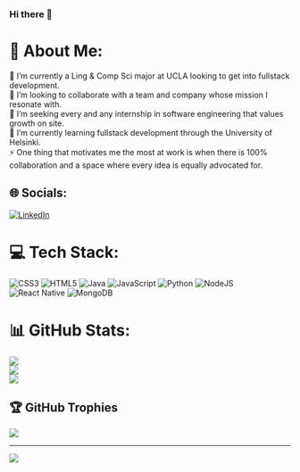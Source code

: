 ### Hi there 👋


# 💫 About Me:
🔭 I’m currently a Ling & Comp Sci major at UCLA looking to get into fullstack development.<br>👯 I’m looking to collaborate with a team and company whose mission I resonate with.<br>🤝 I’m seeking every and any internship in software engineering that values growth on site.<br>🌱 I’m currently learning fullstack development through the University of Helsinki.<br>⚡ One thing that motivates me the most at work is when there is 100% collaboration and a space where every idea is equally advocated for.


## 🌐 Socials:
[![LinkedIn](https://img.shields.io/badge/LinkedIn-%230077B5.svg?logo=linkedin&logoColor=white)](https://linkedin.com/in/www.linkedin.com/in/philip-kim-593002252) 

# 💻 Tech Stack:
![CSS3](https://img.shields.io/badge/css3-%231572B6.svg?style=for-the-badge&logo=css3&logoColor=white) ![HTML5](https://img.shields.io/badge/html5-%23E34F26.svg?style=for-the-badge&logo=html5&logoColor=white) ![Java](https://img.shields.io/badge/java-%23ED8B00.svg?style=for-the-badge&logo=java&logoColor=white) ![JavaScript](https://img.shields.io/badge/javascript-%23323330.svg?style=for-the-badge&logo=javascript&logoColor=%23F7DF1E) ![Python](https://img.shields.io/badge/python-3670A0?style=for-the-badge&logo=python&logoColor=ffdd54) ![NodeJS](https://img.shields.io/badge/node.js-6DA55F?style=for-the-badge&logo=node.js&logoColor=white) ![React Native](https://img.shields.io/badge/react_native-%2320232a.svg?style=for-the-badge&logo=react&logoColor=%2361DAFB) ![MongoDB](https://img.shields.io/badge/MongoDB-%234ea94b.svg?style=for-the-badge&logo=mongodb&logoColor=white)
# 📊 GitHub Stats:
![](https://github-readme-stats.vercel.app/api?username=pjk001&theme=dark&hide_border=false&include_all_commits=true&count_private=false)<br/>
![](https://github-readme-streak-stats.herokuapp.com/?user=pjk001&theme=dark&hide_border=false)<br/>
![](https://github-readme-stats.vercel.app/api/top-langs/?username=pjk001&theme=dark&hide_border=false&include_all_commits=true&count_private=false&layout=compact)

## 🏆 GitHub Trophies
![](https://github-profile-trophy.vercel.app/?username=pjk001&theme=radical&no-frame=true&no-bg=false&margin-w=4)

---
[![](https://visitcount.itsvg.in/api?id=pjk001&icon=8&color=3)](https://visitcount.itsvg.in)

<!-- Proudly created with GPRM ( https://gprm.itsvg.in ) -->
